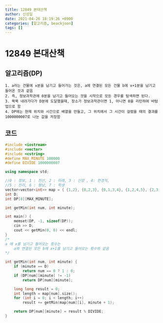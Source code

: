```yaml
---
title: 12849 본대산책
author: 신성일
date: 2021-04-26 18:19:26 +0900
categories: [알고리즘, beackjoon]
tags: []
---
```


# 12849 본대산책

## 알고리즘(DP)

    1. a라는 건물에 x분을 남기고 들어가는 것은, a에 연결된 모든 건물 b에 x+1분을 남기고 들어온 것과 같음
    2. 즉, 정보과학관에 0분을 남기고 들어오는 것을 시작으로 모든 경우를 탐색하면 된다.
    3. 쭉쭉 내려가다가 D분에 도달했을때, 장소가 정보과학관이면 1, 아니면 0을 리턴하여 바텀업으로 함
    4. DP에는 현재 위치와 시간으로 배열을 만들고, 그 위치에서 그 시간이 걸렸을 때의 결과를 1000000007로 나눈 값을 저장함

## 코드

```cpp
#include <iostream>
#include <vector>
#include <cstring>
#define MAX_MINUTE 100000
#define DIVIDE 1000000007

using namespace std;

//0 : 정보, 1 : 전산, 2 : 미래, 3 : 신양 , 4: 한경직,
//5 : 진리, 6 : 형남, 7 : 학생
vector<vector<int>> map = { {1,2}, {0,2,3}, {0,1,3,4}, {1,2,4,5}, {2,3,5,6}, {3,4,7}, {4,7}, {5,6} };
int D;
int DP[8][MAX_MINUTE];

int getMin(int num, int minute);

int main() {
	memset(DP, -1, sizeof(DP));
	cin >> D;
	cout << getMin(0, 0) << endl;
}
/*
a 에 x를 남기고 들어오는 횟수는
	a와 연결된 모든 b에 x+1를 남기고 들어오는 횟수와 같음
*/

int getMin(int num, int minute) {
	if (minute == D)
		return num == 0 ? 1 : 0;
	if (DP[num][minute] != -1)
		return DP[num][minute];

	long long result = 0;
	int length = map[num].size();
	for (int i = 0; i < length; i++)
		result += getMin(map[num][i], minute + 1);

	return DP[num][minute] = result % DIVIDE;
}
```
